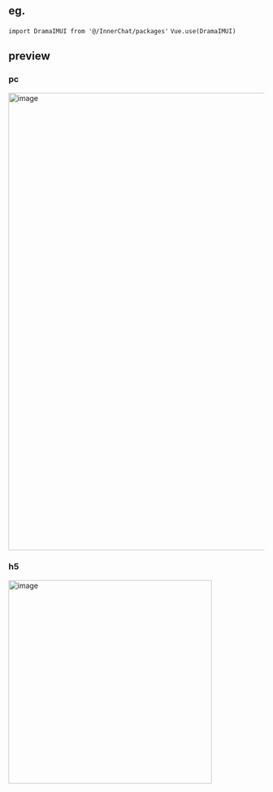 ## eg.
`import DramaIMUI from '@/InnerChat/packages'`
`Vue.use(DramaIMUI)`

## preview 
### pc
<img width="900" alt="image" src="https://user-images.githubusercontent.com/50430835/172328555-ad69a41b-fe1f-4a6f-85e3-8fa674ac0e0c.png">

### h5
<img width="400" alt="image" src="https://user-images.githubusercontent.com/50430835/172329972-4f7576cf-8ffb-4672-8f8b-726fa725d1c7.png">



